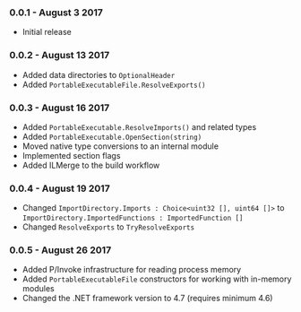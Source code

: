 ### 0.0.1 - August 3 2017
* Initial release

### 0.0.2 - August 13 2017
* Added data directories to `OptionalHeader`
* Added `PortableExecutableFile.ResolveExports()`

### 0.0.3 - August 16 2017
* Added `PortableExecutable.ResolveImports()` and related types
* Added `PortableExecutable.OpenSection(string)`
* Moved native type conversions to an internal module
* Implemented section flags
* Added ILMerge to the build workflow

### 0.0.4 - August 19 2017
* Changed `ImportDirectory.Imports : Choice<uint32 [], uint64 []>` to `ImportDirectory.ImportedFunctions : ImportedFunction []`
* Changed `ResolveExports` to `TryResolveExports`

### 0.0.5 - August 26 2017
* Added P/Invoke infrastructure for reading process memory
* Added `PortableExecutableFile` constructors for working with in-memory modules
* Changed the .NET framework version to 4.7 (requires minimum 4.6)
